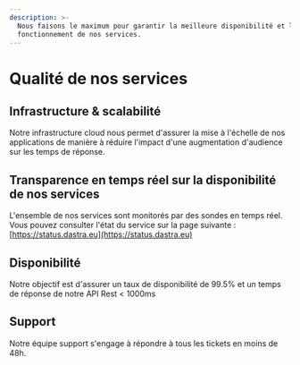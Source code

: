 ```yaml
---
description: >-
  Nous faisons le maximum pour garantir la meilleure disponibilité et le bon
  fonctionnement de nos services.
---
```


# Qualité de nos services

## Infrastructure & scalabilité

Notre infrastructure cloud nous permet d'assurer la mise à l'échelle de nos applications de manière à réduire l'impact d'une augmentation d'audience sur les temps de réponse.

## Transparence en temps réel sur la disponibilité de nos services

L'ensemble de nos services sont monitorés par des sondes en temps réel. Vous pouvez consulter l'état du service sur la page suivante : [https://status.dastra.eu](https://status.dastra.eu)

## Disponibilité

Notre objectif est d'assurer un taux de disponibilité de 99.5% et un temps de réponse de notre API Rest < 1000ms

## Support

Notre équipe support s'engage à répondre à tous les tickets en moins de 48h.



